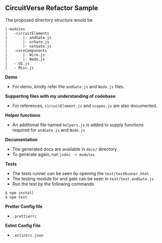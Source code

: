 ## CircuitVerse Refactor Sample

The proposed directory structure would be

```
|-modules
|	-circuitElements
|		|- andGate.js
|		|- orGate.js
|		|- notGate.js
|	-coreComponents
|		|- Wire.js
|		|- Node.js
|	- UI.js
| 	- Misc.js
```

**Demo**

-   For demo, kindly refer the `andGate.js` and `Node.js` files.

**Supporting files with my understanding of codebase**

-   For references, `circuitElement.js` and `scopes.js` are also documented.

**Helper functions**

-   An additional file named `helpers.js` is added to supply functions required for `andGate.js` and `Node.js`

**Documentation**

-   The generated docs are available in `docs/` directory.
-   To generate again, run `jsdoc -r modules`

**Tests**

-   The tests runner can be seen by opening the `test/testRunner.html`
-   The testing module for and gate can be seen in `test/test.andGate.js`
-   Run the test by the following commands

```
$ npm install
$ npm test
```

**Pretter Config file**

-   `.prettierrc`

**Eslint Config File**

-   `.eslintrc.json`
